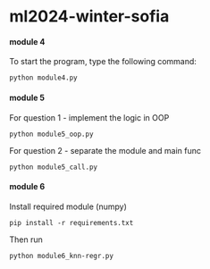 # ml2024-winter-sofia
#### module 4
To start the program, type the following command:
```
python module4.py
```

#### module 5
For question 1 - implement the logic in OOP
```
python module5_oop.py
```

For question 2 - separate the module and main func
```
python module5_call.py
```

#### module 6
Install required module (numpy)
```
pip install -r requirements.txt 
```
Then run

```
python module6_knn-regr.py
``` 
